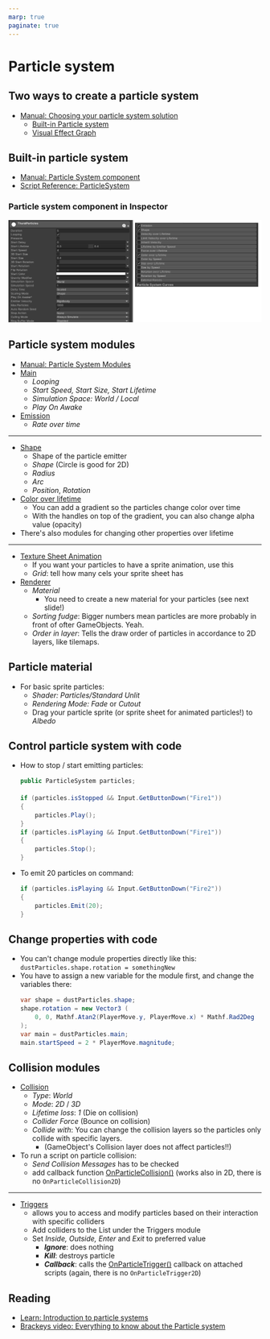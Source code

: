 ```yaml
---
marp: true
paginate: true
---
```

<!-- headingDivider: 3 -->
<!-- class: default -->

# Particle system

## Two ways to create a particle system

* [Manual: Choosing your particle system solution](https://docs.unity3d.com/Manual/ChoosingYourParticleSystem.html)
  * [Built-in Particle system](https://docs.unity3d.com/Manual/Built-inParticleSystem.html)
  * [Visual Effect Graph](https://docs.unity3d.com/Manual/VFXGraph.html)

## Built-in particle system

* [Manual: Particle System component](https://docs.unity3d.com/Manual/class-ParticleSystem.html)
* [Script Reference: ParticleSystem](https://docs.unity3d.com/ScriptReference/ParticleSystem.html)



### Particle system component in Inspector
![](imgs/particle-system-inspector.png)

## Particle system modules

* [Manual: Particle System Modules](https://docs.unity3d.com/Manual/ParticleSystemModules.html)
* [Main](https://docs.unity3d.com/Manual/PartSysMainModule.html)
  * *Looping*
  * *Start Speed, Start Size, Start Lifetime*
  * *Simulation Space: World / Local*
  * *Play On Awake*
* [Emission](https://docs.unity3d.com/Manual/PartSysEmissionModule.html)
  * *Rate over time*
---
* [Shape](https://docs.unity3d.com/Manual/PartSysShapeModule.html)
  * Shape of the particle emitter
  * *Shape* (Circle is good for 2D)
  * *Radius*
  * *Arc*
  * *Position*, *Rotation*
* [Color over lifetime](https://docs.unity3d.com/Manual/PartSysColorOverLifeModule.html)
  * You can add a gradient so the particles change color over time
  * With the handles on top of the gradient, you can also change alpha value (opacity)
* There's also modules for changing other properties over lifetime
---
* [Texture Sheet Animation](https://docs.unity3d.com/Manual/PartSysTexSheetAnimModule.html)
  * If you want your particles to have a sprite animation, use this
  * *Grid*: tell how many cels your sprite sheet has
* [Renderer](https://docs.unity3d.com/Manual/PartSysRendererModule.html)
  * *Material*
    * You need to create a new material for your particles (see next slide!)
  * *Sorting fudge*: Bigger numbers mean particles are more probably in front of ofter GameObjects. Yeah.
  * *Order in layer*: Tells the draw order of particles in accordance to 2D layers, like tilemaps.
## Particle material

* For basic sprite particles:
  * *Shader: Particles/Standard Unlit*
  * *Rendering Mode: Fade* or *Cutout*
  * Drag your particle sprite (or sprite sheet for animated particles!) to *Albedo*


## Control particle system with code

* How to stop / start emitting particles:
	```c#
	public ParticleSystem particles;

	if (particles.isStopped && Input.GetButtonDown("Fire1"))
	{
	    particles.Play();
	}
	if (particles.isPlaying && Input.GetButtonDown("Fire1"))
	{
	    particles.Stop();
	}
	```
* To emit 20 particles on command:
	```c#
	if (particles.isPlaying && Input.GetButtonDown("Fire2"))
	{
	    particles.Emit(20);
	}
	```
## Change properties with code

* You can't change module properties directly like this: `dustParticles.shape.rotation = somethingNew`
* You have to assign a new variable for the module first, and change the variables there:
	```c#
	var shape = dustParticles.shape;
	shape.rotation = new Vector3 (
		0, 0, Mathf.Atan2(PlayerMove.y, PlayerMove.x) * Mathf.Rad2Deg
	);
	var main = dustParticles.main;
	main.startSpeed = 2 * PlayerMove.magnitude;
	```

## Collision modules

* [Collision](https://docs.unity3d.com/Manual/PartSysCollisionModule.html)
  * *Type*: *World*
  * *Mode*: *2D* / *3D*
  * *Lifetime loss*: *1* (Die on collision)
  * *Collider Force* (Bounce on collision)
  * *Collide with*: You can change the collision layers so the particles only collide with specific layers. 
    * (GameObject's Collision layer does not affect particles!!)
* To run a script on particle collision:
  * *Send Collision Messages* has to be checked
  * add callback function [OnParticleCollision()](https://docs.unity3d.com/ScriptReference/MonoBehaviour.OnParticleCollision.html) (works also in 2D, there is no `OnParticleCollision2D`)

---
* [Triggers](https://docs.unity3d.com/Manual/PartSysTriggersModule.html)
  * allows you to access and modify particles based on their interaction with specific colliders
  * Add colliders to the List under the Triggers module
  * Set *Inside, Outside, Enter* and *Exit* to preferred value
    * ***Ignore***: does nothing
    * ***Kill***: destroys particle
    * ***Callback***: calls the [OnParticleTrigger()](https://docs.unity3d.com/ScriptReference/MonoBehaviour.OnParticleTrigger.html) callback on attached scripts (again, there is no `OnParticleTrigger2D`)


## Reading

* [Learn: Introduction to particle systems](https://learn.unity.com/tutorial/introduction-to-particle-systems#)
* [Brackeys video: Everything to know about the Particle system](https://www.youtube.com/watch?v=FEA1wTMJAR0)